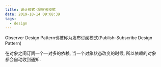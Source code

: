 ```yaml
---
title: 设计模式-观察者模式
date: 2019-10-14 09:08:39
tags:
  - design
---
```


Observer Design Pattern也被称为发布订阅模式(Publish-Subscribe Design Pattern)

在对象之间订阅一个一对多的依赖, 当一个对象状态改变的时候, 所以依赖的对象都会自动收到通知.

